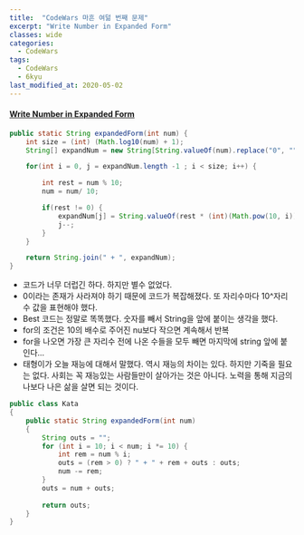 ```yaml
---
title:  "CodeWars 마흔 여덞 번째 문제"
excerpt: "Write Number in Expanded Form"
classes: wide
categories:
  - CodeWars
tags:
  - CodeWars
  - 6kyu
last_modified_at: 2020-05-02
---
```


#### [Write Number in Expanded Form](https://www.codewars.com/kata/5842df8ccbd22792a4000245)

```java
public static String expandedForm(int num) {
    int size = (int) (Math.log10(num) + 1);
    String[] expandNum = new String[String.valueOf(num).replace("0", "").length()];

    for(int i = 0, j = expandNum.length -1 ; i < size; i++) {

        int rest = num % 10;
        num = num/ 10;

        if(rest != 0) {
            expandNum[j] = String.valueOf(rest * (int)(Math.pow(10, i)));
            j--;
        }
    }

    return String.join(" + ", expandNum);
}
```

* 코드가 너무 더럽긴 하다. 하지만 별수 없었다.
* 0이라는 존재가 사라져야 하기 때문에 코드가 복잡해졌다. 또 자리수마다 10^자리수 값을 표현해야 했다.
* Best 코드는 정말로 똑똑했다. 숫자를 빼서 String을 앞에 붙이는 생각을 했다.
* for의 조건은 10의 배수로 주어진 nu보다 작으면 계속해서 반복
* for을 나오면 가장 큰 자리수 전에 나온 수들을 모두 빼면 마지막에 string 앞에 붙인다...
* 태형이가 오늘 재능에 대해서 말했다. 역시 재능의 차이는 있다. 하지만 기죽을 필요는 없다. 사회는 꼭 재능있는 사람들만이 살아가는 것은 아니다. 노력을 통해 지금의 나보다 나은 삶을 살면 되는 것이다. 

```java
public class Kata
{
    public static String expandedForm(int num)
    {
        String outs = "";
        for (int i = 10; i < num; i *= 10) {
            int rem = num % i;
            outs = (rem > 0) ? " + " + rem + outs : outs;
            num -= rem;
        }
        outs = num + outs;
        
        return outs;
    }
}
```

